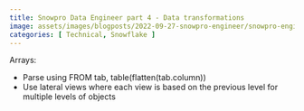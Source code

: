 ```yaml
---
title: Snowpro Data Engineer part 4 - Data transformations
image: assets/images/blogposts/2022-09-27-snowpro-engineer/snowpro-engineer.png
categories: [ Technical, Snowflake ]
---
```


Arrays:
- Parse using FROM tab, table(flatten(tab.column))
- Use lateral views where each view is based on the previous level for multiple levels of objects